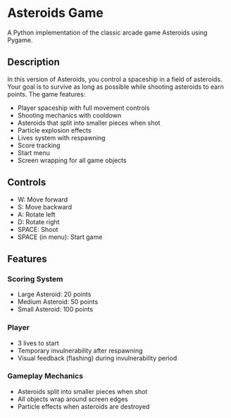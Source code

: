 # Asteroids Game

A Python implementation of the classic arcade game Asteroids using Pygame.

## Description

In this version of Asteroids, you control a spaceship in a field of asteroids. Your goal is to survive as long as possible while shooting asteroids to earn points. The game features:

- Player spaceship with full movement controls
- Shooting mechanics with cooldown
- Asteroids that split into smaller pieces when shot
- Particle explosion effects
- Lives system with respawning
- Score tracking
- Start menu
- Screen wrapping for all game objects

## Controls

- W: Move forward
- S: Move backward
- A: Rotate left
- D: Rotate right
- SPACE: Shoot
- SPACE (in menu): Start game

## Features

### Scoring System
- Large Asteroid: 20 points
- Medium Asteroid: 50 points
- Small Asteroid: 100 points

### Player
- 3 lives to start
- Temporary invulnerability after respawning
- Visual feedback (flashing) during invulnerability period

### Gameplay Mechanics
- Asteroids split into smaller pieces when shot
- All objects wrap around screen edges
- Particle effects when asteroids are destroyed
